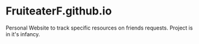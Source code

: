# FruiteaterF.github.io
Personal Website to track specific resources on friends requests.
Project is in it's infancy.
